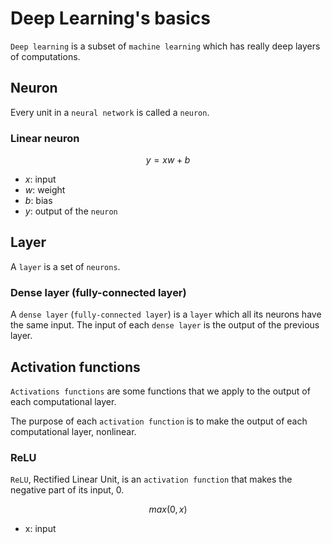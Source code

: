 # Deep Learning's basics

`Deep learning` is a subset of `machine learning` which has
really deep layers of computations.

## Neuron

Every unit in a `neural network` is called a `neuron`.

### Linear neuron

$$y = xw + b$$

* $x$: input
* $w$: weight
* $b$: bias
* $y$: output of the `neuron`

## Layer

A `layer` is a set of `neurons`.

[//]: # (TODO add a  figure)

### Dense layer (fully-connected layer)

A `dense layer` (`fully-connected layer`) is a `layer` which all its neurons
have the same input. The input of each `dense layer` is the output of the previous layer.

[//]: # (TODO add a  figure)

## Activation functions

`Activations functions` are some functions that we apply to the output of
each computational layer.

The purpose of each `activation function` is to make the output of each
computational layer, nonlinear.

[//]: # (TODO make the purpose more general)

### ReLU

`ReLU`, Rectified Linear Unit, is an `activation function` that makes the
negative part of its input, 0.

$$ max(0,x) $$

* x: input

[//]: # (TODO add plot of ReLU)
